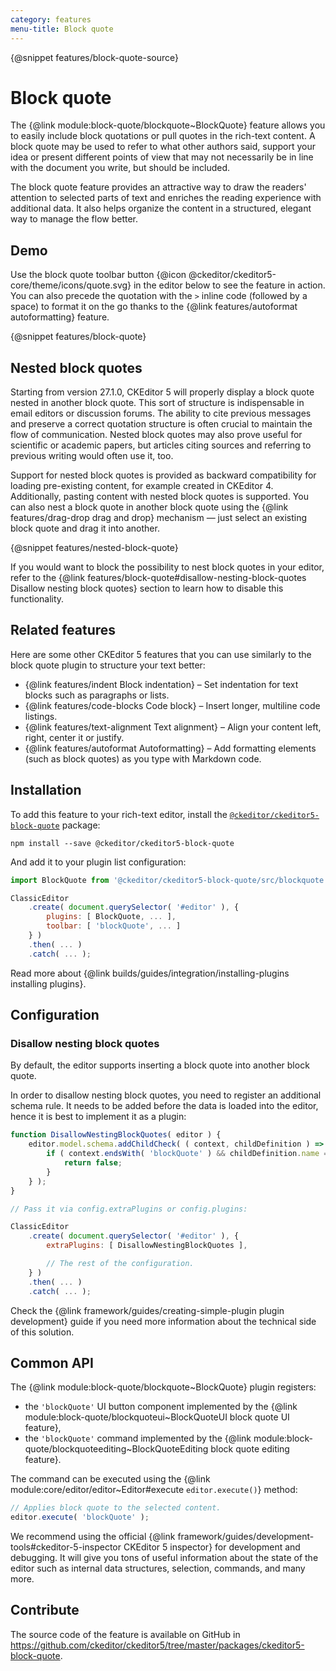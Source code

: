 ```yaml
---
category: features
menu-title: Block quote
---
```

{@snippet features/block-quote-source}

# Block quote

The {@link module:block-quote/blockquote~BlockQuote} feature allows you to easily include block quotations or pull quotes in the rich-text content. A block quote may be used to refer to what other authors said, support your idea or present different points of view that may not necessarily be in line with the document you write, but should be included.

The block quote feature provides an attractive way to draw the readers' attention to selected parts of text and enriches the reading experience with additional data. It also helps organize the content in a structured, elegant way to manage the flow better.

## Demo

Use the block quote toolbar button {@icon @ckeditor/ckeditor5-core/theme/icons/quote.svg} in the editor below to see the feature in action. You can also precede the quotation with the `>` inline code (followed by a space) to format it on the go thanks to the {@link features/autoformat autoformatting} feature.

{@snippet features/block-quote}

## Nested block quotes

Starting from version 27.1.0, CKEditor 5 will properly display a block quote nested in another block quote. This sort of structure is indispensable in email editors or discussion forums. The ability to cite previous messages and preserve a correct quotation structure is often crucial to maintain the flow of communication. Nested block quotes may also prove useful for scientific or academic papers, but articles citing sources and referring to previous writing would often use it, too.

Support for nested block quotes is provided as backward compatibility for loading pre-existing content, for example created in CKEditor 4. Additionally, pasting content with nested block quotes is supported. You can also nest a block quote in another block quote using the {@link features/drag-drop drag and drop} mechanism &mdash; just select an existing block quote and drag it into another.

{@snippet features/nested-block-quote}

<info-box>
	If you would want to block the possibility to nest block quotes in your editor, refer to the {@link features/block-quote#disallow-nesting-block-quotes Disallow nesting block quotes} section to learn how to disable this functionality.
</info-box>

## Related features

Here are some other CKEditor 5 features that you can use similarly to the block quote plugin to structure your text better:

* {@link features/indent Block indentation}  &ndash; Set indentation for text blocks such as paragraphs or lists.
* {@link features/code-blocks Code block}  &ndash; Insert longer, multiline code listings.
* {@link features/text-alignment Text alignment} &ndash; Align your content left, right, center it or justify.
* {@link features/autoformat Autoformatting} &ndash; Add formatting elements (such as block quotes) as you type with Markdown code.

## Installation

To add this feature to your rich-text editor, install the [`@ckeditor/ckeditor5-block-quote`](https://www.npmjs.com/package/@ckeditor/ckeditor5-block-quote) package:

```plaintext
npm install --save @ckeditor/ckeditor5-block-quote
```

And add it to your plugin list configuration:

```js
import BlockQuote from '@ckeditor/ckeditor5-block-quote/src/blockquote';

ClassicEditor
	.create( document.querySelector( '#editor' ), {
		plugins: [ BlockQuote, ... ],
		toolbar: [ 'blockQuote', ... ]
	} )
	.then( ... )
	.catch( ... );
```

<info-box info>
	Read more about {@link builds/guides/integration/installing-plugins installing plugins}.
</info-box>

## Configuration

### Disallow nesting block quotes

By default, the editor supports inserting a block quote into another block quote.

In order to disallow nesting block quotes, you need to register an additional schema rule. It needs to be added before the data is loaded into the editor, hence it is best to implement it as a plugin:

```js
function DisallowNestingBlockQuotes( editor ) {
	editor.model.schema.addChildCheck( ( context, childDefinition ) => {
		if ( context.endsWith( 'blockQuote' ) && childDefinition.name == 'blockQuote' ) {
			return false;
		}
	} );
}

// Pass it via config.extraPlugins or config.plugins:

ClassicEditor
	.create( document.querySelector( '#editor' ), {
		extraPlugins: [ DisallowNestingBlockQuotes ],

		// The rest of the configuration.
	} )
	.then( ... )
	.catch( ... );
```

<info-box>
	Check the {@link framework/guides/creating-simple-plugin plugin development} guide if you need more information about the technical side of this solution.
</info-box>

## Common API

The {@link module:block-quote/blockquote~BlockQuote} plugin registers:

* the `'blockQuote'` UI button component implemented by the {@link module:block-quote/blockquoteui~BlockQuoteUI block quote UI feature},
* the `'blockQuote'` command implemented by the {@link module:block-quote/blockquoteediting~BlockQuoteEditing block quote editing feature}.

The command can be executed using the {@link module:core/editor/editor~Editor#execute `editor.execute()`} method:

```js
// Applies block quote to the selected content.
editor.execute( 'blockQuote' );
```

<info-box>
	We recommend using the official {@link framework/guides/development-tools#ckeditor-5-inspector CKEditor 5 inspector} for development and debugging. It will give you tons of useful information about the state of the editor such as internal data structures, selection, commands, and many more.
</info-box>

## Contribute

The source code of the feature is available on GitHub in https://github.com/ckeditor/ckeditor5/tree/master/packages/ckeditor5-block-quote.
